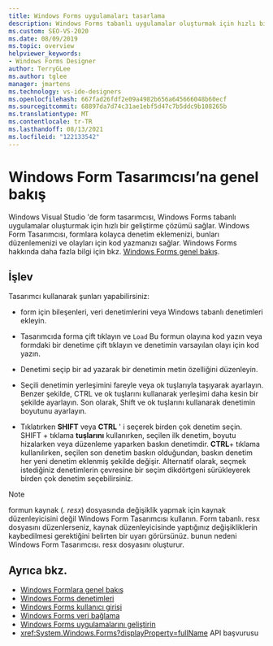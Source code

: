 ```yaml
---
title: Windows Forms uygulamaları tasarlama
description: Windows Forms tabanlı uygulamalar oluşturmak için hızlı bir geliştirme çözümü sağlayan Visual Studio Windows Form Tasarımcısı hakkında bilgi edinin.
ms.custom: SEO-VS-2020
ms.date: 08/09/2019
ms.topic: overview
helpviewer_keywords:
- Windows Forms Designer
author: TerryGLee
ms.author: tglee
manager: jmartens
ms.technology: vs-ide-designers
ms.openlocfilehash: 667fad26fdf2e09a4982b656a645666048b60ecf
ms.sourcegitcommit: 68897da7d74c31ae1ebf5d47c7b5ddc9b108265b
ms.translationtype: MT
ms.contentlocale: tr-TR
ms.lasthandoff: 08/13/2021
ms.locfileid: "122133542"
---
```

# <a name="windows-forms-designer-overview"></a>Windows Form Tasarımcısı’na genel bakış

Windows Visual Studio 'de form tasarımcısı, Windows Forms tabanlı uygulamalar oluşturmak için hızlı bir geliştirme çözümü sağlar. Windows Form Tasarımcısı, formlara kolayca denetim eklemenizi, bunları düzenlemenizi ve olayları için kod yazmanızı sağlar. Windows Forms hakkında daha fazla bilgi için bkz. [Windows Forms genel bakış](/dotnet/framework/winforms/windows-forms-overview).

## <a name="functionality"></a>İşlev

Tasarımcı kullanarak şunları yapabilirsiniz:

- form için bileşenleri, veri denetimlerini veya Windows tabanlı denetimleri ekleyin.

- Tasarımcıda forma çift tıklayın ve `Load` Bu formun olayına kod yazın veya formdaki bir denetime çift tıklayın ve denetimin varsayılan olayı için kod yazın.

- Denetimi seçip bir ad yazarak bir denetimin metin özelliğini düzenleyin.

- Seçili denetimin yerleşimini fareyle veya ok tuşlarıyla taşıyarak ayarlayın. Benzer şekilde, CTRL ve ok tuşlarını kullanarak yerleşimi daha kesin bir şekilde ayarlayın. Son olarak, Shift ve ok tuşlarını kullanarak denetimin boyutunu ayarlayın.

- Tıklatırken **SHIFT** veya **CTRL** ' i seçerek birden çok denetim seçin. SHIFT + tıklama **tuşlarını** kullanırken, seçilen ilk denetim, boyutu hizalarken veya düzenleme yaparken baskın denetimdir. **CTRL**+ tıklama kullanılırken, seçilen son denetim baskın olduğundan, baskın denetim her yeni denetim eklenmiş şekilde değişir. Alternatif olarak, seçmek istediğiniz denetimlerin çevresine bir seçim dikdörtgeni sürükleyerek birden çok denetim seçebilirsiniz.

> [!NOTE]
> formun kaynak (*. resx*) dosyasında değişiklik yapmak için kaynak düzenleyicisini değil Windows Form Tasarımcısı kullanın. Form tabanlı. resx dosyasını düzenlerseniz, kaynak düzenleyicisinde yaptığınız değişikliklerin kaybedilmesi gerektiğini belirten bir uyarı görürsünüz. bunun nedeni Windows Form Tasarımcısı. resx dosyasını oluşturur.

## <a name="see-also"></a>Ayrıca bkz.

- [Windows Formlara genel bakış](/dotnet/framework/winforms/windows-forms-overview)
- [Windows Forms denetimleri](/dotnet/framework/winforms/controls/)
- [Windows Forms kullanıcı girişi](/dotnet/framework/winforms/user-input-in-windows-forms)
- [Windows Forms veri bağlama](/dotnet/framework/winforms/windows-forms-data-binding)
- [Windows Forms uygulamalarını geliştirin](/dotnet/framework/winforms/advanced/)
- <xref:System.Windows.Forms?displayProperty=fullName> API başvurusu
